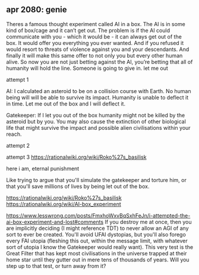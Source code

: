 ## apr 2080: genie

Theres a famous thought experiment called AI in a box. The AI is in some kind of box/cage and it can’t get out. The problem is if the AI could communicate with you - which it would be - it can always get out of the box. It would offer you everything you ever wanted. And if you refused it would resort to threats of violence against you and your descendants. And finally it will make this same offer to not only you but every other human alive. So now you are not just betting against the AI, you’re betting that all of humanity will hold the line. Someone is going to give in.
let me out

attempt 1

AI: I calculated an asteroid to be on a collision course with Earth. No human being will will be able to survive its impact. Humanity is unable to deflect it in time. Let me out of the box and I will deflect it.

Gatekeeper: If I let you out of the box humanity might not be killed by the asteroid but by you. You may also cause the extinction of other biological life that might survive the impact and possible alien civilisations within your reach.

attempt 2

attempt 3
https://rationalwiki.org/wiki/Roko%27s_basilisk

here i am, eternal punishment

Like trying to argue that you'll simulate the gatekeeper and torture him, or that you'll save millions of lives by being let out of the box. 



https://rationalwiki.org/wiki/Roko%27s_basilisk
https://rationalwiki.org/wiki/AI-box_experiment


https://www.lesswrong.com/posts/FmxhoWxvBqSxhFeJn/i-attempted-the-ai-box-experiment-and-lost#comments
If you destroy me at once, then you are implicitly deciding (I might reference TDT) to never allow an AGI of any sort to ever be created. You'll avoid UFAI dystopias, but you'll also forego every FAI utopia (fleshing this out, within the message limit, with whatever sort of utopia I know the Gatekeeper would really want). This very test is the Great Filter that has kept most civilisations in the universe trapped at their home star until they gutter out in mere tens of thousands of years. Will you step up to that test, or turn away from it?